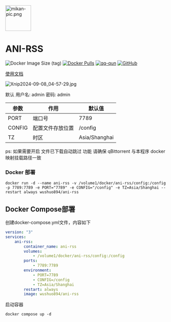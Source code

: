 <img alt="mikan-pic.png" height="80" src="https://github.com/wushuo894/ani-rss/raw/master/image/mikan-pic.png"/>

# ANI-RSS

![Docker Image Size (tag)](https://img.shields.io/docker/image-size/wushuo894/ani-rss/latest)
[![Docker Pulls](https://img.shields.io/docker/pulls/wushuo894/ani-rss)](https://hub.docker.com/r/wushuo894/ani-rss)
[![qq-qun](https://img.shields.io/static/v1?label=QQ%E7%BE%A4&message=171563627&color=blue)](http://qm.qq.com/cgi-bin/qm/qr?_wv=1027&k=_EKAkxs6Ld4fWcMNAbUQzcp4tv20vjVH&authKey=KG3GAsZfKQosbAWkks%2FbEj0LCGwxoeLJ3DTU0loHkGdHLqHYgJNv3%2BmSERmYt47b&noverify=0&group_code=171563627)
[![GitHub](https://img.shields.io/badge/-GitHub-181717?logo=github)](https://github.com/wushuo894/ani-rss)

[使用文档](https://github.com/wushuo894/ani-rss/blob/master/DOCS.md)

![Xnip2024-09-08_04-57-29.jpg](https://github.com/wushuo894/ani-rss/raw/master/image/Xnip2024-09-08_04-57-29.jpg)

默认 用户名: admin 密码: admin

| 参数     | 作用       | 默认值           |
|--------|----------|---------------|
| PORT   | 端口号      | 7789          |
| CONFIG | 配置文件存放位置 | /config       |
| TZ     | 时区       | Asia/Shanghai |

ps: 如果需要开启 文件已下载自动跳过 功能 请确保 qBittorrent 与本程序 docker 映射挂载路径一致

### Docker 部署

    docker run -d --name ani-rss -v /volume1/docker/ani-rss/config:/config -p 7789:7789 -e PORT="7789" -e CONFIG="/config" -e TZ=Asia/Shanghai --restart always wushuo894/ani-rss

## Docker Compose部署

创建docker-compose.yml文件，内容如下

```yaml
version: "3"
services:
    ani-rss:
        container_name: ani-rss
        volumes:
            - /volume1/docker/ani-rss/config:/config
        ports:
            - 7789:7789
        environment:
            - PORT=7789
            - CONFIG=/config
            - TZ=Asia/Shanghai
        restart: always
        image: wushuo894/ani-rss
```

启动容器

```shell
docker compose up -d
```
